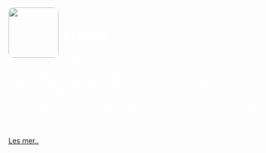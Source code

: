 <!DOCTYPE html>
<html>
    <head>
        <title>Friday</title>
        <style>
          body {
            background-image: url('https://media.giphy.com/media/r1HGFou3mUwMw/giphy.gif');
            background-size: cover;
            background-repeat: no-repeat;
            background-attachment: fixed;
            color: white; /* Setter teksten til hvit */
          }
          img {
            width: 100px;
            border-radius: 10px; 
            float: left;
            margin-right: 10px;
          }  
        </style>
    </head>
    <body>
    <img src="bilder/bilde2.png" alt="Bilde fra filmen Friday">    
    <h1>Friday</h1>
    <p>Friday er en amerikansk komediefilm fra 1995, regissert av F. Gary Gray. Filmen følger Craig Jones (spilt av Ice Cube) og hans venn Smokey (spilt av Chris Tucker) gjennom en dag i South Central, Los Angeles. Craig har nettopp mistet jobben, og sammen med Smokey prøver han å unngå trøbbel mens de henger rundt i nabolaget.</p>
    <p>Filmen er kjent for sin humor og sterke hip-hop-soundtrack, og den har blitt en kultklassiker over årene. Hvis du ikke har sett den ennå, er den absolutt verdt å sjekke ut!</p>
    <p><a href="https://www.imdb.com/title/tt0113118/" target="_blank">Les mer..</a></p>
    </body>
</html>
